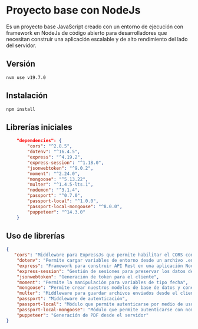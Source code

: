 # Proyecto base con NodeJs
Es un proyecto base JavaScript creado con un entorno de ejecución con framework en NodeJs
de código abierto para desarrolladores que necesitan construir una aplicación 
escalable y de alto rendimiento del lado del servidor.

## Versión
`nvm use v19.7.0`

## Instalación
`npm install`

## Librerías iniciales
```json
    "dependencies": {
        "cors": "^2.8.5",
        "dotenv": "^16.4.5",
        "express": "^4.19.2",
        "express-session": "^1.18.0",
        "jsonwebtoken": "^9.0.2",
        "moment": "^2.24.0",
        "mongoose": "^5.13.22",
        "multer": "^1.4.5-lts.1",
        "nodemon": "^3.1.4",
        "passport": "^0.7.0",
        "passport-local": "^1.0.0",
        "passport-local-mongoose": "^8.0.0",
        "puppeteer": "^14.3.0"
    }
```

## Uso de librerías
```json
{
   "cors": "Middleware para ExpressJs que permite habilitar el CORS con varias opciones",
    "dotenv": "Permite cargar variables de entorno desde un archivo .env",
    "express": "Framework para construir API Rest en una aplicación NodeJs",
    "express-session": "Gestión de sesiones para preservar los datos de múltiples solicitudes del mismo cliente",
    "jsonwebtoken": "Generación de token para el cliente",
    "moment": "Permite la manipulación para variables de tipo fecha",
    "mongoose": "Permite crear nuestros modelos de base de datos y conexión hacia la misma",
    "multer": "Middleware para guardar archivos enviados desde el cliente",
    "passport": "Middleware de autenticación",
    "passport-local": "Módulo que permite autenticarse por medio de usuario y contraseña",
    "passport-local-mongoose": "Módulo que permite autenticarse con nombre de usuario y contraseña haciendo el guardado del hash y salt en un esquema de MongoDB",
    "puppeteer": "Generación de PDF desde el servidor"
}
```
